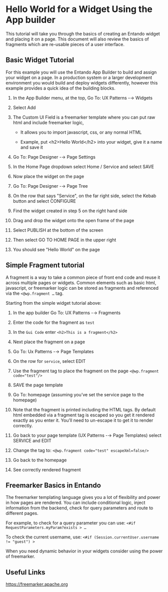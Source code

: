 # Hello World for a Widget Using the App builder

This tutorial will take you through the basics of creating an Entando
widget and placing it on a page. This document will also review the
basics of fragments which are re-usable pieces of a user interface.

## Basic Widget Tutorial

For this example you will use the Entando App Builder to build and
assign your widget on a page. In a production system or a larger
development environment you would build and deploy widgets differently,
however this example provides a quick idea of the building blocks.

1.  In the App Builder menu, at the top, Go To: UX Patterns -→ Widgets

2.  Select Add

3.  The Custom UI Field is a freemarker template where you can put raw
    html and include freemarker logic,

    -   It allows you to import javascript, css, or any normal HTML

    -   Example, put \<h2\>Hello World\</h2\> into your widget, give it
        a name and save it

4.  Go To: Page Designer -→ Page Settings

5.  In the Home Page dropdown select Home / Service and select SAVE

6.  Now place the widget on the page

7.  Go To: Page Designer -→ Page Tree

8.  On the row that says "Service", on the far right side, select the
    Kebab button and select CONFIGURE

9.  Find the widget created in step 5 on the right hand side

10. Drag and drop the widget onto the open frame of the page

11. Select PUBLISH at the bottom of the screen

12. Then select GO TO HOME PAGE in the upper right

13. You should see "Hello World" on the page

## Simple Fragment tutorial

A fragment is a way to take a common piece of front end code and reuse
it across multiple pages or widgets. Common elements such as basic html,
javascript, or freemarker logic can be stored as fragments and
referenced via the `<@wp.fragment …​` tag.

Starting from the simple widget tutorial above:

1.  In the app builder Go To: UX Patterns -→ Fragments

2.  Enter the code for the fragment as `test`

3.  In the `Gui Code` enter `<h2>This is a fragment</h2>`

4.  Next place the fragment on a page

5.  Go To: Ux Patterns -→ Page Templates

6.  On the row for `service`, select EDIT

7.  Use the fragment tag to place the fragment on the page
    `<@wp.fragment code="test"/>`

8.  SAVE the page template

9.  Go To: homepage (assuming you’ve set the service page to the
    homepage)

10. Note that the fragment is printed including the HTML tags. By
    default html embedded via a fragment tag is escaped so you get it
    rendered exactly as you enter it. You’ll need to un-escape it to get
    it to render correctly.

11. Go back to your page template (UX Patterns -→ Page Templates) select
    SERVICE and EDIT

12. Change the tag to: `<@wp.fragment code="test" escapeXml=false/>`

13. Go back to the homepage

14. See correctly rendered fragment

## Freemarker Basics in Entando

The freemarker templating language gives you a lot of flexibility and
power in how pages are rendered. You can include conditional logic,
inject information from the backend, check for query parameters and
route to different pages.

For example, to check for a query parameter you can use:
`<#if RequestParameters.myParam?exists > …​`

To check the current username, use:
`<#if (Session.currentUser.username != "guest") >`

When you need dynamic behavior in your widgets consider using the power
of freemarker.

## Useful Links

<https://freemarker.apache.org>
